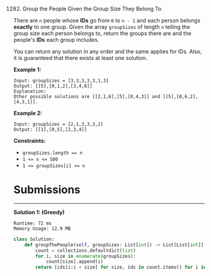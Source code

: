 1282. Group the People Given the Group Size They Belong To

There are `n` people whose **IDs** go from `0` to `n - 1` and each person belongs **exactly** to one group. Given the array `groupSizes` of length `n` telling the group size each person belongs to, return the groups there are and the people's **IDs** each group includes.

You can return any solution in any order and the same applies for IDs. Also, it is guaranteed that there exists at least one solution. 

 

**Example 1:**
```
Input: groupSizes = [3,3,3,3,3,1,3]
Output: [[5],[0,1,2],[3,4,6]]
Explanation: 
Other possible solutions are [[2,1,6],[5],[0,4,3]] and [[5],[0,6,2],[4,3,1]].
```

**Example 2:**
```
Input: groupSizes = [2,1,3,3,3,2]
Output: [[1],[0,5],[2,3,4]]
```

**Constraints:**

* `groupSizes.length == n`
* `1 <= n <= 500`
* `1 <= groupSizes[i] <= n`

# Submissions
---
**Solution 1: (Greedy)**
```
Runtime: 72 ms
Memory Usage: 12.9 MB
```
```python
class Solution:
    def groupThePeople(self, groupSizes: List[int]) -> List[List[int]]:
        count = collections.defaultdict(list)
        for i, size in enumerate(groupSizes):
            count[size].append(i)
        return [ids[i:i + size] for size, ids in count.items() for i in range(0, len(ids), size)]
```